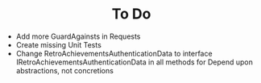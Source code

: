 <h1 align="center">To Do</h1>

- Add more GuardAgainsts in Requests
- Create missing Unit Tests
- Change RetroAchievementsAuthenticationData to interface IRetroAchievementsAuthenticationData in all methods for Depend upon abstractions, not concretions